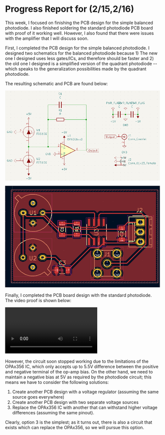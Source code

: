 # Progress Report for (2/15,2/16)

This week, I focused on finishing the PCB design for the simple balanced photodiode. I also finished soldering the standard photodiode PCB board with proof of it working well. However, I also found that there were issues with the amplifier that I will discuss soon. 

First, I completed the PCB design for the simple balanced photodiode. I designed two schematics for the balanced photodiode because 1) The new one I designed uses less gates/ICs, and therefore should be faster and 2) the old one I designed is a simplified version of the quadrant photodiode -- which speaks to the generalization possibilities made by the quadrant photodiode. 

The resulting schematic and PCB are found below:

![Schematic-Balanced PD](images/202302_week_8_simple_balanced_pd_schematic.png)

![PCB-Balanced PD](images/202302_week_8_simple_balanced_pd_PCB.png)

Finally, I completed the PCB board design with the standard photodiode. The video proof is shown below:

![Standard Photodiode Video-Proof](videos/202302_week_8_working_pd.mp4)

However, the circuit soon stopped working due to the limitations of the OPAx356 IC, which only accepts up to 5.5V difference between the positive and negative terminal of the op-amp bias. On the other hand, we need to maintain a negative bias at 5V as required by the photodiode circuit; this means we have to consider the following solutions:

1) Create another PCB design with a voltage regulator (assuming the same source goes everywhere)
2) Create another PCB design with two separate voltage sources
3) Replace the OPAx356 IC with another that can withstand higher voltage differences (assuming the same pinout). 

Clearly, option 3 is the simplest; as it turns out, there is also a circuit that exists which can replace the OPAx356, so we will pursue this option. 
